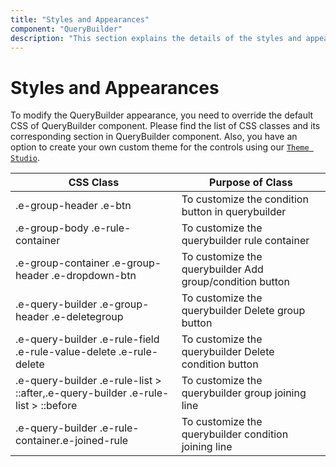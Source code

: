 ```yaml
---
title: "Styles and Appearances"
component: "QueryBuilder"
description: "This section explains the details of the styles and appearances of the Angular QueryBuilder"
---
```


# Styles and Appearances

To modify the QueryBuilder appearance, you need to override the default CSS of QueryBuilder component. Please find the list of CSS classes and its corresponding section in QueryBuilder component. Also, you have an option to create your own custom theme for the controls using our [`Theme Studio`](https://ej2.syncfusion.com/themestudio/?theme=material).

CSS Class | Purpose of Class
-----|-----
|.e-group-header .e-btn|To customize the condition button in querybuilder
|.e-group-body .e-rule-container|To customize the querybuilder rule container
|.e-group-container .e-group-header .e-dropdown-btn|To customize the querybuilder Add group/condition button
|.e-query-builder .e-group-header .e-deletegroup|To customize the querybuilder Delete group button
|.e-query-builder .e-rule-field .e-rule-value-delete .e-rule-delete|To customize the querybuilder Delete condition button
|.e-query-builder .e-rule-list > ::after,.e-query-builder .e-rule-list > ::before|To customize the querybuilder group joining line
|.e-query-builder .e-rule-container.e-joined-rule|To customize the querybuilder condition joining line